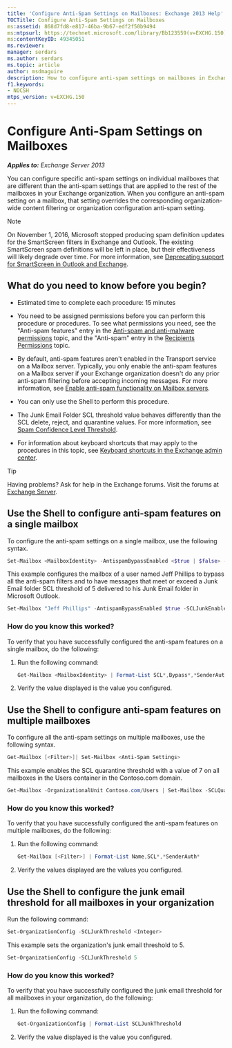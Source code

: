 ```yaml
---
title: 'Configure Anti-Spam Settings on Mailboxes: Exchange 2013 Help'
TOCTitle: Configure Anti-Spam Settings on Mailboxes
ms:assetid: 868d7fd8-e817-46ba-9b67-edf2f50b9494
ms:mtpsurl: https://technet.microsoft.com/library/Bb123559(v=EXCHG.150)
ms:contentKeyID: 49345051
ms.reviewer: 
manager: serdars
ms.author: serdars
ms.topic: article
author: msdmaguire
description: How to configure anti-spam settings on mailboxes in Exchange Server
f1.keywords:
- NOCSH
mtps_version: v=EXCHG.150
---
```


# Configure Anti-Spam Settings on Mailboxes

_**Applies to:** Exchange Server 2013_

You can configure specific anti-spam settings on individual mailboxes that are different than the anti-spam settings that are applied to the rest of the mailboxes in your Exchange organization. When you configure an anti-spam setting on a mailbox, that setting overrides the corresponding organization-wide content filtering or organization configuration anti-spam setting.

> [!NOTE]
> On November 1, 2016, Microsoft stopped producing spam definition updates for the SmartScreen filters in Exchange and Outlook. The existing SmartScreen spam definitions will be left in place, but their effectiveness will likely degrade over time. For more information, see <A href="https://techcommunity.microsoft.com/t5/exchange-team-blog/deprecating-support-for-smartscreen-in-outlook-and-exchange/ba-p/605332">Deprecating support for SmartScreen in Outlook and Exchange</A>.

## What do you need to know before you begin?

- Estimated time to complete each procedure: 15 minutes

- You need to be assigned permissions before you can perform this procedure or procedures. To see what permissions you need, see the "Anti-spam features" entry in the [Anti-spam and anti-malware permissions](anti-spam-and-anti-malware-permissions-exchange-2013-help.md) topic, and the "Anti-spam" entry in the [Recipients Permissions](recipients-permissions-exchange-2013-help.md) topic.

- By default, anti-spam features aren't enabled in the Transport service on a Mailbox server. Typically, you only enable the anti-spam features on a Mailbox server if your Exchange organization doesn't do any prior anti-spam filtering before accepting incoming messages. For more information, see [Enable anti-spam functionality on Mailbox servers](enable-anti-spam-functionality-on-mailbox-servers-exchange-2013-help.md).

- You can only use the Shell to perform this procedure.

- The Junk Email Folder SCL threshold value behaves differently than the SCL delete, reject, and quarantine values. For more information, see [Spam Confidence Level Threshold](spam-confidence-level-threshold-exchange-2013-help.md).

- For information about keyboard shortcuts that may apply to the procedures in this topic, see [Keyboard shortcuts in the Exchange admin center](keyboard-shortcuts-in-the-exchange-admin-center-2013-help.md).

> [!TIP]
> Having problems? Ask for help in the Exchange forums. Visit the forums at [Exchange Server](https://social.technet.microsoft.com/forums/office/home?category=exchangeserver).

## Use the Shell to configure anti-spam features on a single mailbox

To configure the anti-spam settings on a single mailbox, use the following syntax.

```powershell
Set-Mailbox <MailboxIdentity> -AntispamBypassEnabled <$true | $false> -RequireSenderAuthenticationEnabled <$true | $false> -SCLDeleteEnabled <$true | $false | $null> -SCLDeleteThreshold <0-9 | $null> -SCLJunkEnabled <$true | $false | $null > -SCLJunkThreshold <0-9 | $null> -SCLQuarantineEnabled <$true | $false | $null > -SCLQuarantineThreshold <0-9 | $null> -SCLRejectEnabled <$true | $false | $null > -SCLRejectThreshold <0-9 | $null>
```

This example configures the mailbox of a user named Jeff Phillips to bypass all the anti-spam filters and to have messages that meet or exceed a Junk Email folder SCL threshold of 5 delivered to his Junk Email folder in Microsoft Outlook.

```powershell
Set-Mailbox "Jeff Phillips" -AntispamBypassEnabled $true -SCLJunkEnabled $true -SCLJunkThreshold 4
```

### How do you know this worked?

To verify that you have successfully configured the anti-spam features on a single mailbox, do the following:

1. Run the following command:

   ```powershell
   Get-Mailbox <MailboxIdentity> | Format-List SCL*,Bypass*,*SenderAuth*
   ```

2. Verify the value displayed is the value you configured.

## Use the Shell to configure anti-spam features on multiple mailboxes

To configure all the anti-spam settings on multiple mailboxes, use the following syntax.

```powershell
Get-Mailbox [<Filter>]| Set-Mailbox <Anti-Spam Settings>
```

This example enables the SCL quarantine threshold with a value of 7 on all mailboxes in the Users container in the Contoso.com domain.

```powershell
Get-Mailbox -OrganizationalUnit Contoso.com/Users | Set-Mailbox -SCLQuarantineEnabled $true -SCLQuarantineThreshold 7
```

### How do you know this worked?

To verify that you have successfully configured the anti-spam features on multiple mailboxes, do the following:

1. Run the following command:

   ```powershell
   Get-Mailbox [<Filter>] | Format-List Name,SCL*,*SenderAuth*
   ```

2. Verify the values displayed are the values you configured.

## Use the Shell to configure the junk email threshold for all mailboxes in your organization

Run the following command:

```powershell
Set-OrganizationConfig -SCLJunkThreshold <Integer>
```

This example sets the organization's junk email threshold to 5.

```powershell
Set-OrganizationConfig -SCLJunkThreshold 5
```

### How do you know this worked?

To verify that you have successfully configured the junk email threshold for all mailboxes in your organization, do the following:

1. Run the following command:

   ```powershell
   Get-OrganizationConfig | Format-List SCLJunkThreshold
   ```

2. Verify the value displayed is the value you configured.
